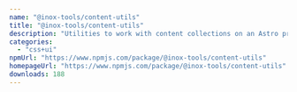```yaml
---
name: "@inox-tools/content-utils"
title: "@inox-tools/content-utils"
description: "Utilities to work with content collections on an Astro project from an integration or library."
categories:
  - "css+ui"
npmUrl: "https://www.npmjs.com/package/@inox-tools/content-utils"
homepageUrl: "https://www.npmjs.com/package/@inox-tools/content-utils"
downloads: 188
---
```


